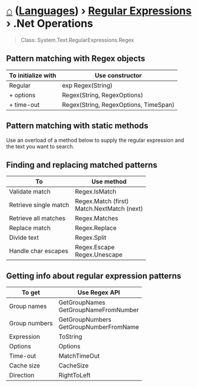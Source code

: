 # [⌂](../README.md) ([Languages](../README.md#languages-encodings)) › [Regular Expressions](regex.md) › **.Net Operations**

> Class: System.Text.RegularExpressions.Regex 

## Pattern matching with Regex objects

To initialize with | Use constructor
--- | ---
Regular | exp Regex(String)
+ options | Regex(String, RegexOptions)
+ time-out | Regex(String, RegexOptions, TimeSpan)


## Pattern matching with static methods 

Use an overload of a method below to supply the 
regular expression and the text you want to search.


## Finding and replacing matched patterns

To | Use method
--- | ---
Validate match | Regex.IsMatch
Retrieve single match | Regex.Match (first)  <br> Match.NextMatch (next)
Retrieve all matches | Regex.Matches
Replace match | Regex.Replace
Divide text | Regex.Split
Handle char escapes | Regex.Escape <br> Regex.Unescape


## Getting info about regular expression patterns

To get | Use Regex API
--- | ---
Group names | GetGroupNames <br> GetGroupNameFromNumber
Group numbers | GetGroupNumbers <br> GetGroupNumberFromName
Expression | ToString
Options | Options
Time-out | MatchTimeOut
Cache size | CacheSize
Direction | RightToLeft